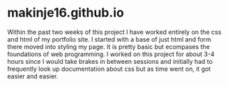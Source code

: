 # makinje16.github.io
Within the past two weeks of this project I have worked entirely on the css and html of my portfolio site. I started with a base of just html and form there moved into styling my page. It is pretty basic but ecompases the foundations of web programming. I worked on this project for about 3-4 hours since I would take brakes in between sessions and initially had to frequently look up documentation about css but as time went on, it got easier and easier.
